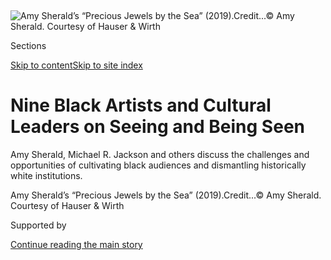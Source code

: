 <div id="app">

<div>

<div>

<div>

</div>

<div data-aria-hidden="false">

<div id="site-content" data-role="main">

<div>

<div class="css-1aor85t" style="opacity:0.000000001;z-index:-1;visibility:hidden">

<div class="css-1hqnpie">

<div class="css-epjblv">

<span class="css-100wwgy">Nine Black Artists and Cultural Leaders on
Seeing and Being
Seen</span>

</div>

<div class="css-k008qs">

<div class="css-o5pzib">

<span class="css-18z7m18"></span>

<div>

</div>

</div>

<span class="css-1n6z4y">https://nyti.ms/2Z0n06H</span>

<div class="css-1705lsu">

<div class="css-4xjgmj">

<div class="css-4skfbu" data-role="toolbar" data-aria-label="Social Media Share buttons, Save button, and Comments Panel with current comment count" data-testid="share-tools">

  - 
  - 
  - 
  - 
    
    <div class="css-6n7j50">
    
    </div>

  - 

</div>

</div>

</div>

</div>

</div>

</div>

<div class="css-11qgg8s">

</div>

<div id="fullBleedHeaderContent">

<div class="css-1mre5cn">

![<span class="css-1l9o2ey e13ogyst0" data-aria-hidden="true">Amy
Sherald’s “Precious Jewels by the Sea”
(2019).</span><span class="css-1nlbvxy e1z0qqy90" itemprop="copyrightHolder"><span class="css-1ly73wi e1tej78p0">Credit...</span><span><span>©
Amy Sherald. Courtesy of Hauser &
Wirth</span></span></span>](https://static01.graylady3jvrrxbe.onion/images/2020/06/28/t-magazine/18tmag-blackwriters-slide-1V55/18tmag-blackwriters-slide-1V55-articleLarge.jpg?quality=75&auto=webp&disable=upscale)

</div>

<div class="css-hy7cq4">

<div class="css-6cn7ki">

<div class="NYTAppHideMasthead css-1bcu9v6 e1suatyy0">

<div class="section css-1o1qe8k e1suatyy2">

<div class="css-cu5p7t er09x8g0">

<div class="css-6n7j50">

</div>

<span class="css-1dv1kvn">Sections</span>

[Skip to content](#site-content)[Skip to site index](#site-index)

</div>

<div class="css-10698na e1huz5gh0">

</div>

</div>

</div>

<div class="css-1sojcmr ehdk2mb0">

# Nine Black Artists and Cultural Leaders on Seeing and Being Seen

</div>

Amy Sherald, Michael R. Jackson and others discuss the challenges and
opportunities of cultivating black audiences and dismantling
historically white institutions.

</div>

</div>

<div class="css-nwzfg5 e1gnum310">

<span class="css-1f9pvn2 t-magazine">Amy Sherald’s “Precious Jewels by
the Sea”
(2019).</span><span class="css-1nlbvxy e1z0qqy90" itemprop="copyrightHolder"><span class="css-1ly73wi e1tej78p0">Credit...</span><span><span>©
Amy Sherald. Courtesy of Hauser & Wirth</span></span></span>

</div>

<div id="sponsor-wrapper" class="css-1hyfx7x">

<div id="sponsor-slug" class="css-19vbshk">

Supported by

</div>

[Continue reading the main
story](#after-sponsor)

<div id="sponsor" class="ad sponsor-wrapper" style="text-align:center;height:100%;display:block">

</div>

<div id="after-sponsor">

</div>

</div>

<div class="css-1wx1auc e1gnum311">

</div>

</div>

<div class="section meteredContent css-1r7ky0e" name="articleBody" itemprop="articleBody">

<div class="css-1fanzo5 StoryBodyCompanionColumn">

<div class="css-53u6y8">

“If you’re silent about your pain, they’ll kill you and say you enjoyed
it,” wrote Zora Neale Hurston in her 1937 novel “[Their Eyes Were
Watching
God](https://www.harpercollins.com/9780060838676/their-eyes-were-watching-god/).”
Throughout this country’s history, black Americans have been reminded
near daily that this remains true — both literally and more obliquely.
In creative fields, for instance, from the visual arts to theater, the
white gaze has long determined whose stories are told — what gets to be
seen, what’s given value and what’s deemed worthy enough to be recorded
and remembered — enforcing a seemingly immovable standard by which black
artists and other artists of color are nearly always cast in supporting
roles to the mostly white stars of the Western canon.

Today, though, many black artists are actively resisting that idea,
creating work that speaks directly to a black audience, a black gaze, in
order to reform the often whitewashed realms in which they practice. We
talked with nine of them — each a voice of this moment, as the nation
reckons with the deaths of [George
Floyd](https://www.nytimes3xbfgragh.onion/news-event/george-floyd-protests-minneapolis-new-york-los-angeles),
[Breonna
Taylor](https://www.nytimes3xbfgragh.onion/article/breonna-taylor-police.html)
and others, and beyond — about making work that captures **** the
richness and variety of black life. Whether it’s the artist [Tschabalala
Self](https://www.nytimes3xbfgragh.onion/2019/05/31/t-magazine/tschabalala-self-artist-studio.html)
discussing the fraught experience of seeing her paintings be sold, like
her ancestors, at auction or the Pulitzer Prize-winning playwright
[Michael R.
Jackson](https://www.nytimes3xbfgragh.onion/interactive/2019/04/10/t-magazine/virgil-abloh-michael-jackson.html)
searching for his characters’ interiority, their perspectives distill
what it means (and what it has meant) to be black in America. — NOOR
BRARA

*These interviews have been edited and
condensed.*

</div>

</div>

<div>

</div>

<div class="css-a7yk8a e73j0it0">

<div class="css-1xdhyk6 erfvjey0">

<span class="css-1ly73wi e1tej78p0">Image</span>

<div class="css-zjzyr8">

<div data-testid="lazyimage-container" style="height:485.9111111111111px">

</div>

</div>

</div>

<span class="css-1l9o2ey e13ogyst0" data-aria-hidden="true">Amy
Sherald’s “When I Let Go of What I Am, I Become What I Might Be
(Self-Imagined Atlas)”
(2018).</span><span class="css-1nlbvxy e1z0qqy90" itemprop="copyrightHolder"><span class="css-1ly73wi e1tej78p0">Credit...</span><span>©
Amy Sherald. Courtesy of Hauser & Wirth</span></span>

<div class="css-1xdhyk6 erfvjey0">

<span class="css-1ly73wi e1tej78p0">Image</span>

<div class="css-zjzyr8">

<div data-testid="lazyimage-container" style="height:487.2px">

</div>

</div>

</div>

<span class="css-1l9o2ey e13ogyst0" data-aria-hidden="true">Sherald’s
“The Girl Next Door”
(2019).</span><span class="css-1nlbvxy e1z0qqy90" itemprop="copyrightHolder"><span class="css-1ly73wi e1tej78p0">Credit...</span><span>©
Amy Sherald. Courtesy of Hauser &
Wirth</span></span>

</div>

<div class="css-1fanzo5 StoryBodyCompanionColumn">

<div class="css-53u6y8">

## ‘I always want the work to be a resting place for black people.’

### <span>**By** **[Amy Sherald](http://www.amysherald.com/), 46, a Baltimore-based painter**</span>

I realized very quickly, once I crossed into painting the black figure,
that we are a political statement in and of ourselves, especially when
we’re hanging on the walls of museums and institutions. Because of that,
I knew I didn’t want the work to be marginalized any further, and I
didn’t want the conversation to be solely about identity or politics —
our images deserve more than that. And that accounts, I think, for why I
paint in grayscale.

</div>

</div>

<div class="css-1fanzo5 StoryBodyCompanionColumn">

<div class="css-53u6y8">

For a long time, I felt the work wasn’t good enough. But then I started
asking the right questions: If I hadn’t been born in Columbus, Ga.,
where I had to perform my identity based on how the lines were drawn
down in the South, who would I be? If I wasn’t so aware of my blackness
because it had been placed against the stark white background of my
private school, how would I see myself?

I was excited by American realism in the early 2000s and began thinking
about how I hadn’t seen any work about just black people being black,
captured in moments that were nothing special. For years, I’ve been
trying to find the language for what draws me to my subjects, most of
whom I’ve cast by just running into them while out living my life, then
photographing and painting them. I still can’t explain it, but I always
use this example of walking into a room and catching the eye of someone
warm and familiar-looking and thinking, “Huh.” If these people were
furniture, they’d be like antique furniture, like midcentury modern, you
know what I mean? They seem as though, in their spirit, they’ve been
around for a while. I always want the work to be a resting place for
black people, one where you can let your guard down among figures you
**** understand.

Yet white collectors continue to ask me if I’m ever going to paint white
people. It’s interesting to me because it shows me they recognize the
absence of themselves in a room full of my paintings but don’t recognize
the absence of us in the greater narrative. I always tell them, “You
should go look at a history book and get back to me. Thumb through and
take note of how many times you see something that looks like this, and
then let’s have another conversation.” — *As told to N.B.*

-----

</div>

</div>

<div class="css-79elbk" data-testid="photoviewer-wrapper">

<div class="css-z3e15g" data-testid="photoviewer-wrapper-hidden">

</div>

<div class="css-1a48zt4 ehw59r15" data-testid="photoviewer-children">

![<span class="css-1l9o2ey e13ogyst0" data-aria-hidden="true">From left:
James Jackson Jr., Larry Owens, L. Morgan Lee and Antwayn Hopper in
Michael R. Jackson’s play “A Strange Loop” at Playwrights Horizons in
2019.</span><span class="css-1nlbvxy e1z0qqy90" itemprop="copyrightHolder"><span class="css-1ly73wi e1tej78p0">Credit...</span><span>Joan
Marcus</span></span>](https://static01.graylady3jvrrxbe.onion/images/2020/06/23/t-magazine/18tmag-blackwriters-slide-6MXX/18tmag-blackwriters-slide-6MXX-articleLarge.jpg?quality=75&auto=webp&disable=upscale)

</div>

</div>

<div class="css-1fanzo5 StoryBodyCompanionColumn">

<div class="css-53u6y8">

## ‘Appropriating my favorite white gaze of all.’

### <span>**By** **[Michael R. Jackson](https://www.thelivingmichaeljackson.com/), 39, a New York-based playwright**</span>

When I think about the now popular idea of “confronting the white gaze”
in theater, I think about the fact that I was born into a black family
in a predominantly black city (Detroit), where I attended a black church
and predominantly black schools taught by predominantly black teachers
alongside predominantly black students. The first boys I kissed were
black. The first boys I did anything more than kissing with were black.
When my father would sit me down to tell me about the evils of the white
man, I would roll my eyes because, at the time, the man I felt most
spooked by was not some racist white man — it was my father, who was
black. I grew up in such a black context that eventually I had to rebel
against it. So I moved to New York City at 18 to study playwriting.

In my college plays at New York University, as in most of the short
stories and poems I had written in high school, the central characters
were black. I remember taking a master class with the playwright Kenneth
Lonergan, who brought in two white actors to read scenes from all of our
plays aloud. Because this was a pre-woke world, I had to listen to them
read my very black, Southern-born characters’ dialogue in a “This Is Our
Youth” dialect. As cringe-worthy as that experience was, it was a
seminal moment: the first time I recognized white consciousness as the
default in theater. But while I recognized that, I was not intimidated
by it, because my default consciousness had always been black. I saw the
world through artistically, culturally and sociopolitically black eyes.
Because of how race is constructed, I understood how whiteness shaped
the world my blackness lived in. But I did not cater to it.

In my musical “A Strange Loop” (which last year completed a run at
Playwrights Horizons in association with Page 73 Productions and
recently won the 2020 Pulitzer Prize in drama), the protagonist is a
black queer man named Usher who is writing a musical about a black queer
man who is writing a musical about a black queer man who is writing a
musical about a black queer man ad infinitum. I constructed the play in
this way in order to explore the interiority of a black man without
having to sacrifice him to the trauma of slavery or police violence. I
wanted to capture the everyday misery of being a self. For some, this
structure is about “confronting the white gaze.” For me, it’s about what
it’s been since I first began writing stories: being myself. If being
myself is confronting the white gaze, then I suppose the only way I can
explain my supposedly confrontational strategy is by appropriating my
favorite white gaze of all: that of the character Joanne in George Furth
and Stephen Sondheim’s 1970 musical “Company,” in which she says,
“Sometimes I catch him looking and looking. And I just look right
back.” *— Michael R.
Jackson*

-----

</div>

</div>

<div class="css-a7yk8a e73j0it0">

<div class="css-1xdhyk6 erfvjey0">

<span class="css-1ly73wi e1tej78p0">Image</span>

<div class="css-zjzyr8">

<div data-testid="lazyimage-container" style="height:579.3555555555556px">

</div>

</div>

</div>

<span class="css-1l9o2ey e13ogyst0" data-aria-hidden="true">Tschabalala
Self’s “Loner”
(2016).</span><span class="css-1nlbvxy e1z0qqy90" itemprop="copyrightHolder"><span class="css-1ly73wi e1tej78p0">Credit...</span><span>Courtesy
of Pilar Corrias and Eva Presenhuber Gallery
</span></span>

<div class="css-1xdhyk6 erfvjey0">

<span class="css-1ly73wi e1tej78p0">Image</span>

<div class="css-zjzyr8">

<div data-testid="lazyimage-container" style="height:579.3555555555556px">

</div>

</div>

</div>

<span class="css-1l9o2ey e13ogyst0" data-aria-hidden="true">Self’s “No”
(2019).</span><span class="css-1nlbvxy e1z0qqy90" itemprop="copyrightHolder"><span class="css-1ly73wi e1tej78p0">Credit...</span><span>Courtesy
of Pilar Corrias and Eva Presenhuber
Gallery</span></span>

</div>

<div class="css-1fanzo5 StoryBodyCompanionColumn">

<div class="css-53u6y8">

## ‘I do not feel comfortable, for example, with my works being up for auction.’

### <span>By [Tschabalala Self](https://tschabalalaself.com/), 30, a New Haven, Conn.-based painter</span>

I focus on the fantasies placed upon the female body because I can speak
more earnestly to that experience (having lived it), but I think it’s
obvious from what everyone has seen — everyone who cares to see, anyway
— that there are lots of falsehoods associated with black people.

</div>

</div>

<div class="css-1fanzo5 StoryBodyCompanionColumn">

<div class="css-53u6y8">

Race is understood primarily on a physiological level: through one’s
color, features and build — one’s literal physical form. And so racism
is therefore a preoccupation with control over the body and, in turn,
disdain and desire are projected onto that body. There is one kind of
blackness in America that’s publicly praised — one that seems to support
the general consensus of black worth — while the larger, more
commonplace reality of American blackness is often ignored. I attempt to
explore that duality in my practice.

When I’m making a work, I primarily think about the subject in the
painting. They’re always imagined individuals; I don’t work with real
people. My main objective, first and foremost, is to create a
charismatic, interesting and complex character so that they can function
as a true subject instead of an object. When I’m thinking about them in
relation to gaze, I think about the community I’m from, which is the
black community — I grew up in Harlem — so that’s who I’m imagining
experiencing the work. That’s the cultural framework in which I feel the
work is best understood.

Still, I’m very skeptical of the fetishization of black artists that’s
consumed the current moment. I do not feel comfortable, for example,
with my works being up for auction. It’s entirely inappropriate and
unnecessary to auction work, especially mine: I’m a black American
artist, and I paint black bodies. I’m a descendant of slaves in this
country, so it’s unfathomable that people could come to me, with glee,
to ask if I’m excited about seeing my work, which shows black figures
and bodies, being auctioned. That shows me that people have no real
understanding of black American history, and they don’t understand
anything about me and the specificity of my ethnicity as a black person
in America. It’s over their heads. — *As told to
N.B.*

-----

</div>

</div>

<div class="css-a7yk8a e73j0it0">

<div class="css-1xdhyk6 erfvjey0">

<span class="css-1ly73wi e1tej78p0">Image</span>

<div class="css-zjzyr8">

<div data-testid="lazyimage-container" style="height:510.40000000000003px">

</div>

</div>

</div>

<span class="css-1l9o2ey e13ogyst0" data-aria-hidden="true">Wardell
Milan’s “Amerika: Klansman, Theophilus”
(2019).</span><span class="css-1nlbvxy e1z0qqy90" itemprop="copyrightHolder"><span class="css-1ly73wi e1tej78p0">Credit...</span><span>Courtesy
of the artist and David Nolan
Gallery</span></span>

<div class="css-1xdhyk6 erfvjey0">

<span class="css-1ly73wi e1tej78p0">Image</span>

<div class="css-zjzyr8">

<div data-testid="lazyimage-container" style="height:510.40000000000003px">

</div>

</div>

</div>

<span class="css-1l9o2ey e13ogyst0" data-aria-hidden="true">Milan’s
“Amerika: Klansman, Pulaski”
(2019).</span><span class="css-1nlbvxy e1z0qqy90" itemprop="copyrightHolder"><span class="css-1ly73wi e1tej78p0">Credit...</span><span>Courtesy
of the artist and David Nolan
Gallery</span></span>

</div>

<div class="css-1fanzo5 StoryBodyCompanionColumn">

<div class="css-53u6y8">

## ‘I am extending an invitation to the viewer to discuss issues that are troubling, prescient and fraught.’

### <span>**By** **[Wardell Milan](https://wardellmilan.com/), 42, a New York-based visual artist**</span>

Some of my most recent collages deal with Klansmen, in the hopes of
producing conversations about race relations, both contemporary and
historical, here in America, especially given the rise of white
nationalism from 2016 on. I am captivated by the people behind these
masks. I think about their level of humanity. I think about how they
exist in the world as people with souls, morals, jobs and families. We
don’t share the same beliefs in those ethics, but people have these
roles within the Klan as individuals.

I am interested in having straightforward conversations, and I am
extending an invitation to the viewer to discuss issues that are
troubling, prescient and fraught — issues that some may deem
inconsequential. I’m trying to communicate these conceptual narratives
in a way that allows audiences from a number of different backgrounds to
engage: I want to shift the focus of the conversation around
predominantly white institutions so that the institutions that have
grown around these hegemonic ideals can be restructured. I am not
considering one specific audience when making the work. I am just
focusing on the work itself, and how it relates to a white viewer, a
black **** viewer and a transgender viewer depends on the viewer
themselves. I cease to have a sense of ownership over my work once it
leaves the studio, but I want the work to have life outside of *me* — to
have agency — and for the audience to consider what I’m trying to say.
The goal is to create pieces that will be relevant long after I am here
on this earth. They are my own personal pyramids. — *As told to Tiana
Reid*

</div>

</div>

<div class="css-a7yk8a e73j0it0">

<div class="css-1xdhyk6 erfvjey0">

<span class="css-1ly73wi e1tej78p0">Image</span>

<div class="css-zjzyr8">

<div data-testid="lazyimage-container" style="height:387.31111111111113px">

</div>

</div>

</div>

<span class="css-1l9o2ey e13ogyst0" data-aria-hidden="true">Renée Cox’s
“Raje for President” (1998), part of her “Raje, a Superhero”
series.</span><span class="css-1nlbvxy e1z0qqy90" itemprop="copyrightHolder"><span class="css-1ly73wi e1tej78p0">Credit...</span><span>Courtesy
of the
artist</span></span>

<div class="css-1xdhyk6 erfvjey0">

<span class="css-1ly73wi e1tej78p0">Image</span>

<div class="css-zjzyr8">

<div data-testid="lazyimage-container" style="height:386.6666666666667px">

</div>

</div>

</div>

<span class="css-1l9o2ey e13ogyst0" data-aria-hidden="true">Cox’s “A
Covid Wavelength”
(2020).</span><span class="css-1nlbvxy e1z0qqy90" itemprop="copyrightHolder"><span class="css-1ly73wi e1tej78p0">Credit...</span><span>Courtesy
of the
artist</span></span>

</div>

<div class="css-1fanzo5 StoryBodyCompanionColumn">

<div class="css-53u6y8">

## ‘I’m trying to create my own propaganda for the enhancement of black folks.’

### <span>**By** **[Renée Cox](https://www.reneecox.org/), 59, a New York-based visual artist**</span>

In my work, I return the power of the gaze to the subject — and usually
my subjects are black. My subjects come off very strong and empowered.
They don’t fall into the stereotypes of black people that white people
have created. That’s something that has been interesting to present in
the art world since 1993, when I was the first artist of color to blow
up the black body to over seven feet tall and unapologetically return
the gaze to the viewer. If you’re presenting black people as victims,
that goes a longer way to the bank, but that doesn’t change the status
quo of the power structure of racism (because racism is about power and
economics). I have been more interested in upsetting that paradigm, in
at least having the fantasy of having **** the power, if not the
reality.

A lot of my subject matter is me. I was born in Jamaica in 1960, and my
family never made me feel like I was a victim. They always made me feel
like I was on the same level as anybody else — intellectually and,
though perhaps not penny for penny, economically. I certainly wasn’t
struggling. Coming from that background, I’ve never had to walk with my
eyes cast down to the floor because I couldn’t make eye contact with
somebody. I’ve always felt that I was either on the same level or above
people \[*laughs*\]. I never felt like I had to pretend to be lesser
than in order to make Caucasians feel comfortable.

I’m trying to create my own propaganda for the enhancement of black
folks. I’m focused on people who look like me. That’s why I’ve returned
the gaze: to let my people know that they don’t need to have this
subservient slave mentality. Returning the gaze is natural for me but
there’s a radical nature to it, too. A lot of artists don’t want to talk
about it because they’re afraid. Some are comfortable with the monies
and the accolades. As far as I’m concerned, they’re not doing anything
for the race. And they’ll say, “Well, I don’t have to. I’m just an
artist. I’m not a black artist, I’m just an artist. I’m not a black
woman artist, I’m just an artist.” What are you talking about? When I
walk into the room, they see I’m a black woman artist. When they look at
the work, they assume it wasn’t Muffy in New England who made the work.
Why are we running away from who we are? For whose benefit? I’m black
and I’m proud and, as a woman, I’m all-powerful. I am the giver of life.
Put my ass on a pedestal. — *As told to
T.R.*

-----

</div>

</div>

<div class="css-a7yk8a e73j0it0">

<div class="css-1xdhyk6 erfvjey0">

<span class="css-1ly73wi e1tej78p0">Image</span>

<div class="css-zjzyr8">

<div data-testid="lazyimage-container" style="height:452.40000000000003px">

</div>

</div>

</div>

<span class="css-1l9o2ey e13ogyst0" data-aria-hidden="true">Calida
Rawles’s “Radiating My Sovereignty”
(2019).</span><span class="css-1nlbvxy e1z0qqy90" itemprop="copyrightHolder"><span class="css-1ly73wi e1tej78p0">Credit...</span><span>Courtesy
of the artist and Various Small Fires, Los
Angeles/Seoul</span></span>

<div class="css-1xdhyk6 erfvjey0">

<span class="css-1ly73wi e1tej78p0">Image</span>

<div class="css-zjzyr8">

<div data-testid="lazyimage-container" style="height:452.40000000000003px">

</div>

</div>

</div>

<span class="css-1l9o2ey e13ogyst0" data-aria-hidden="true">Rawles’s
“Reflecting My Grace”
(2019).</span><span class="css-1nlbvxy e1z0qqy90" itemprop="copyrightHolder"><span class="css-1ly73wi e1tej78p0">Credit...</span><span>Courtesy
of the artist and Various Small Fires, Los
Angeles/Seoul</span></span>

</div>

<div class="css-1fanzo5 StoryBodyCompanionColumn">

<div class="css-53u6y8">

## ‘I didn’t think that making work would become about teaching my culture.’

### <span>**By** **[Calida Rawles](https://www.instagram.com/calidagarciarawles/?hl=en), 43, a Los Angeles-based visual artist**</span>

I learned how to swim much later in life — just seven years ago — and
through the quiet laps and the breathing, it became very therapeutic for
me. Whatever I was dealing with before I got into the pool, I didn’t
feel the weight of it after I got out. A few years ago, I started to
think about how I could explore that in my art. I learned about
water-memory theory: this idea that water retains the substance of
things that run through it. I thought about that in regards to the
Middle Passage and how many memories must be in that water.

</div>

</div>

<div class="css-1fanzo5 StoryBodyCompanionColumn">

<div class="css-53u6y8">

My parents didn’t learn how to swim, and neither did their parents.
That’s a direct result of segregation. We didn’t have access to pools
growing up in Wilmington, Del., and my father would tell us stories of
his own childhood spent on the Maryland Eastern Shore. Though his family
lived just 10 miles away from the beach, they weren’t allowed to go
there except once a week. And even then they were only allowed on the
boardwalk. The beach itself was a symbol of rejection.

I was thinking about the residual effects of that, which manifest in the
numbers: We in the black community have the highest rate of drowning.
That fear still lives with us. So, ever since I was a little girl, I’ve
said, “My kids are going to learn to swim.”

In my last series, “A Dream for My Lilith” (2020), I tried to work
through this layered experience by putting black people and black bodies
in water — there’s a lot of emotion in that. I photographed and then
painted girls swimming in and around the rippling waves and liquid blue,
surrounded by flickering stars that form when light hits the water in
the right way.

With this work, I wanted to discuss the intersectionality of the black
female experience, **** as well as the theory of triple consciousness,
which stipulates that black women in this country view themselves
through three lenses: the American experience, largely defined by white
men; the female experience, generally written by white women; and the
black experience, usually associated with black men. To make work, for
me, is to seek a kind of spiritual healing from all of that. While I
can’t say gaze doesn’t affect me, I try not to think too hard about
what people want from me.

It’s funny, though, because I didn’t think that making work would become
about teaching my culture as much as it has. There’s a whole black
swimmer community that’s reached out to tell me they’re so happy I’m
depicting these images. And there are people who can’t swim who love
them, too, and they like to get lost in the beauty of just seeing us in
water. Sometimes you want to see yourself in places you’ve never been
before. *— As told to
N.B.*

-----

</div>

</div>

<div class="css-a7yk8a e73j0it0">

<div class="css-1xdhyk6 erfvjey0">

<span class="css-1ly73wi e1tej78p0">Image</span>

<div class="css-zjzyr8">

<div data-testid="lazyimage-container" style="height:349.28888888888883px">

</div>

</div>

</div>

<span class="css-1l9o2ey e13ogyst0" data-aria-hidden="true">Meleko
Mokgosi’s “Acts of Resistance I”
(2018).</span><span class="css-1nlbvxy e1z0qqy90" itemprop="copyrightHolder"><span class="css-1ly73wi e1tej78p0">Credit...</span><span>©
Meleko Mokgosi. Courtesy of the artist and Jack Shainman Gallery, New
York</span></span>

<div class="css-1xdhyk6 erfvjey0">

<span class="css-1ly73wi e1tej78p0">Image</span>

<div class="css-zjzyr8">

<div data-testid="lazyimage-container" style="height:338.97777777777776px">

</div>

</div>

</div>

<span class="css-1l9o2ey e13ogyst0" data-aria-hidden="true">A still from
Christie Neptune’s film “Two Miles Deep in La La Land” (2007-12),
featured in We Buy Gold’s online video group show
“FIVE.”</span><span class="css-1nlbvxy e1z0qqy90" itemprop="copyrightHolder"><span class="css-1ly73wi e1tej78p0">Credit...</span><span>Courtesy
of the artist
</span></span>

</div>

<div class="css-1fanzo5 StoryBodyCompanionColumn">

<div class="css-53u6y8">

## ‘It’s crucial for art workers to help develop future audiences.’

### <span>**By** **[Joeonna Bellorado-Samuels](https://www.instagram.com/joeonna/?hl=en), 40, a New York-based gallerist**</span>

I work in an art world that has historically been and continues to be a
very white space, in terms of collectors, curators, the entire
ecosystem. So I’m always concerned with how I present the artists I work
with to the world, particularly because I have positioned my work life
in such a way that centers black artists. To me, that means paying
attention to how we articulate the mission of the artists and their
work, and to how they and their works will live beyond the gallery. We
are challenging the historical narrative by amplifying the artists’
intention and/or providing a context that is generally not examined or
considered with depth.

I have been with Jack Shainman Gallery for 12 years now, which has given
me the opportunity to collaborate with so many artists who are
disrupting and growing the canon. Last fall, we opened three exhibitions
across our New York spaces with the 38-year-old Botswana-born artist
Meleko Mokgosi, titled “Democratic Intuition.” In his practice — which
also includes figurative, cinematic painting — he takes existing texts
and then annotates and injects them onto canvas, quite literally
presenting a history that is a departure from Western hegemonic
academia. Mokgosi’s work is undeniably **** a challenge to the white
gaze.

But it’s hard for me to only talk about Shainman or only talk about We
Buy Gold, a roving gallery I started in 2017, which happens to center
artists of color. They’re both continuations of how I think, but the
latter had a lot to do with circumventing the white gaze, or perhaps
refusing it: I wanted to create exhibitions that had a different
audience, that resisted the traditional elite white space that Chelsea
represents. Many people don’t feel like Chelsea is a space for them,
even though it’s an area in New York where there are hundreds of
exhibitions a year — all free and open to the public. It’s crucial for
art workers to help develop future audiences, whether they’re patrons or
people who show up and participate. We Buy Gold interrogates the
exclusionary ethos of Chelsea, and is a way to bring art closer to my
own position, to where I live.

Earlier this month, We Buy Gold opened “FIVE,” an online video group
show curated by the New York artist Nina Chanel Abney, and released a
publication, We Buy Gold’s deconstructed manifesto, which not only
includes contributions from the artists who have shown in each iteration
of the gallery but is also another means of questioning how we present
our cultural production. Even as we resist the traditional catalog,
archives and publications are still important in terms of people looking
back and knowing what we did, where we were at and that we were here. *—
As told to T.R.*

-----

</div>

</div>

<div class="css-a7yk8a e73j0it0">

<div class="css-1xdhyk6 erfvjey0">

<span class="css-1ly73wi e1tej78p0">Image</span>

<div class="css-zjzyr8">

<div data-testid="lazyimage-container" style="height:580px">

</div>

</div>

</div>

<span class="css-1l9o2ey e13ogyst0" data-aria-hidden="true">Rashid
Johnson’s “Two Standing Broken Men”
(2019).</span><span class="css-1nlbvxy e1z0qqy90" itemprop="copyrightHolder"><span class="css-1ly73wi e1tej78p0">Credit...</span><span>Photo:
Martin Parsekian. Courtesy of David Kordansky Gallery, Los Angeles, and
Hauser & Wirth</span></span>

<div class="css-1xdhyk6 erfvjey0">

<span class="css-1ly73wi e1tej78p0">Image</span>

<div class="css-zjzyr8">

<div data-testid="lazyimage-container" style="height:580px">

</div>

</div>

</div>

<span class="css-1l9o2ey e13ogyst0" data-aria-hidden="true">Johnson’s
“Untitled Escape Collage”
(2020).</span><span class="css-1nlbvxy e1z0qqy90" itemprop="copyrightHolder"><span class="css-1ly73wi e1tej78p0">Credit...</span><span>Photo:
Martin Parsekian. Courtesy of David Kordansky Gallery, Los Angeles, and
Hauser &
Wirth</span></span>

</div>

<div class="css-1fanzo5 StoryBodyCompanionColumn">

<div class="css-53u6y8">

## ‘We would never ask Picasso why he painted white people.’

### <span>**By** **[Rashid Johnson](https://www.instagram.com/rashidjohnson/), 42, a New York-based visual artist**</span>

What *is* the white gaze? *Which* white gaze? Most of my work has
challenged the idea that blackness is monolithic. The fact that I and
artists like me have so aggressively challenged that position calls into
question why we might suggest whiteness is something so simple.

</div>

</div>

<div class="css-1fanzo5 StoryBodyCompanionColumn">

<div class="css-53u6y8">

I have people in my community who are white — friends, family, people
who influence and participate in my work. If it’s their gaze that we’re
discussing, then it’s quite an informed one. If it’s a bigoted white
gaze, then it’s different. But I don’t imagine the latter having much
access to my work. All of that is to suggest that I don’t believe there
is a white gaze that we can speak about without delving into the
complexity of whiteness.

We need to have these conversations: What whiteness are we talking
about? Is it the white liberal? The white New Yorker? Is it European
whiteness? Is there a privilege that is also qualified by a real
financial agency as opposed to poverty? This produces different kinds of
perspectives. Although we like to imagine that white privilege is
inherently linked to white wealth, it’s not. That’s clumsy at best. I’m
as guilty as anyone of referencing whiteness with a tremendous
implicitness.

I was quite lucky because of how I was raised in Chicago. My mother and
father took it upon themselves to introduce me to a black literary and
intellectual tradition at an early age. I never had to search. There was
never a suggestion that they didn’t exist. There are other artists and
black thinkers who have had to more or less discover what they felt was
an underground world of black intellectualism, having gone to schools
that put more of an emphasis on white and Western traditions. When they
discover black thinkers, it’s a revelation to them. For me, it was never
a revelation — it was the way things were — so I don’t conjure black
literary figures in my work as an opposition to the white underlying
concepts and traditions that someone would probably think I’m reacting
against. I’m not.

We would never ask Picasso why he painted white people. We wouldn’t
position him as an outsider, and yet we consistently find new ways to
position the work of black artists as inherently being in response to
the obstacles presented by a white world. I’m just speaking from how I
understand the world, how I see it. And at the center of my world is not
whiteness. — *As told to T.R.*

-----

</div>

</div>

<div class="css-79elbk" data-testid="photoviewer-wrapper">

<div class="css-z3e15g" data-testid="photoviewer-wrapper-hidden">

</div>

<div class="css-1a48zt4 ehw59r15" data-testid="photoviewer-children">

<div class="css-1xdhyk6 erfvjey0">

<span class="css-1ly73wi e1tej78p0">Image</span>

<div class="css-zjzyr8">

<div data-testid="lazyimage-container" style="height:261px">

</div>

</div>

</div>

<span class="css-1l9o2ey e13ogyst0" data-aria-hidden="true">Mary
Lovelace O’Neal’s “Running With My Black Panthers and White Doves aka
Running With My Daemons” (circa
1989-90).</span><span class="css-1nlbvxy e1z0qqy90" itemprop="copyrightHolder"><span class="css-1ly73wi e1tej78p0">Credit...</span><span>Courtesy
of the artist and Mnuchin
Gallery</span></span>

</div>

</div>

<div class="css-1fanzo5 StoryBodyCompanionColumn">

<div class="css-53u6y8">

## ‘I didn’t try to make work for black people or brown people or white people or red people or yellow people or crazy people.’

### <span>**By** **[Mary Lovelace O’Neal](http://www.mnuchingallery.com/exhibitions/mary-lovelace-oand39neal?j=42038704&sfid=003i000004Bs34GAAR&sfmc_sub=21111890&l=1368034_HTML&u=459507965&mid=10902205&jb=1), 78, an Oakland-based painter**</span>

I ran to the studio so that I didn’t have to consider anybody or
anything, and I’ve always said that my work was my way of freeing myself
— from students, from my own teachers, from concepts that I had
accepted. There’s this painting I made in the early ’80s called
“Meaningless Ritual, Senseless Superstition” that has to do with
coming into your studio and maybe jumping around three times, lighting
your candles, emptying all of your cigarette butts and sweeping. There
are these things I had to do every time to get all of that “outside
stuff” out of my head.

</div>

</div>

<div class="css-1fanzo5 StoryBodyCompanionColumn">

<div class="css-53u6y8">

Whenever I was teaching — at U.C. Berkeley or the San Francisco Art
Institute or the California College of the Arts in Oakland — I would
come home and maybe have dinner or take a shower, and then I would get
dressed. I’d put on earrings and makeup and my work clothes — a blue
work shirt and corduroy trousers or a wool or cotton dress, my favorite
lab coat, my clogs — and go to the studio. I didn’t know it at the time,
but what I was doing through those little rituals was cleansing myself
so that I could get rid of all the awful work my students were doing and
all the horrible stuff I was seeing in the museums where I was taking
those kids, and in the galleries where I’d go for openings. In my
studio, I would try to come into myself. I didn’t try to make work for
black people or brown people or white people or red people or yellow
people or crazy people. That wasn’t it. I was there to deal with my
stuff, to deal with *me*.

I knew early on in the days of the civil rights movement, when I was at
Howard University as a young student and artist, that I didn’t have the
ability to do what lots of artists could do, like those Cuban artists
and those artists in Chile in the ’60s who were making these incredible
heartbreaking prints that talked about the pain of oppression and taught
you how to resist it. I didn’t think I could make work that was strong
enough to voice what needed to be said in that call-to-action kind of
way.

But I am so thrilled when I see people who do really know what they’re
talking about, like the painter Joe Overstreet, who was one of my best
friends back then, or Kerry James Marshall now. I love Kerry’s work, and
I love, even more than that, the way he talks about it: how he digested
what he learned, and what school meant to him, and how he makes things
legible for people. For me, though, I knew it wasn’t going to move
anybody to do anything like that. All I could do was put myself on the
line. — *As told to N.B.*

</div>

</div>

<div>

</div>

<div>

</div>

</div>

<div>

</div>

<div>

</div>

<div>

</div>

<div>

<div id="bottom-wrapper" class="css-1ede5it">

<div id="bottom-slug" class="css-l9onyx">

Advertisement

</div>

[Continue reading the main
story](#after-bottom)

<div id="bottom" class="ad bottom-wrapper" style="text-align:center;height:100%;display:block;min-height:90px">

</div>

<div id="after-bottom">

</div>

</div>

</div>

</div>

</div>

## Site Index

<div>

</div>

## Site Information Navigation

  - [© <span>2020</span> <span>The New York Times
    Company</span>](https://help.nytimes3xbfgragh.onion/hc/en-us/articles/115014792127-Copyright-notice)

<!-- end list -->

  - [NYTCo](https://www.nytco.com/)
  - [Contact
    Us](https://help.nytimes3xbfgragh.onion/hc/en-us/articles/115015385887-Contact-Us)
  - [Work with us](https://www.nytco.com/careers/)
  - [Advertise](https://nytmediakit.com/)
  - [T Brand Studio](http://www.tbrandstudio.com/)
  - [Your Ad
    Choices](https://www.nytimes3xbfgragh.onion/privacy/cookie-policy#how-do-i-manage-trackers)
  - [Privacy](https://www.nytimes3xbfgragh.onion/privacy)
  - [Terms of
    Service](https://help.nytimes3xbfgragh.onion/hc/en-us/articles/115014893428-Terms-of-service)
  - [Terms of
    Sale](https://help.nytimes3xbfgragh.onion/hc/en-us/articles/115014893968-Terms-of-sale)
  - [Site
    Map](https://spiderbites.nytimes3xbfgragh.onion)
  - [Help](https://help.nytimes3xbfgragh.onion/hc/en-us)
  - [Subscriptions](https://www.nytimes3xbfgragh.onion/subscription?campaignId=37WXW)

</div>

</div>

</div>

</div>
